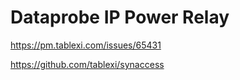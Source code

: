 # Dataprobe IP Power Relay

https://pm.tablexi.com/issues/65431

https://github.com/tablexi/synaccess
